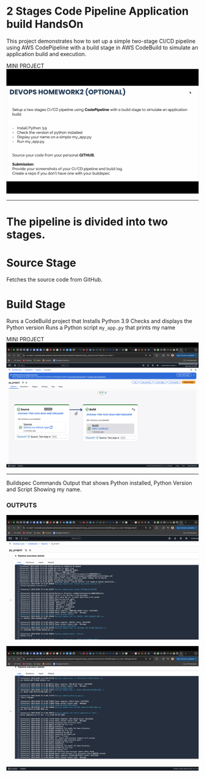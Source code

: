 # 2 Stages Code Pipeline Application build HandsOn
This project demonstrates how to set up a simple two-stage CI/CD pipeline using AWS CodePipeline with a build stage in AWS CodeBuild to simulate an application build and execution.

MINI PROJECT 
[![Project](./images/pproj.png)](images/pproj.png)

---
# The pipeline is divided into two stages.  
 # Source Stage
 Fetches the source code from GitHub.
 # Build Stage
 Runs a CodeBuild project that
 Installs Python 3.9
 Checks and displays the Python version
 Runs a Python script `my_app.py` that prints my name

MINI PROJECT 
[![Project](./images/pipeline.png)](images/pipeline.png)

---

Buildspec Commands Output that shows Python installed, Python Version and Script Showing my name.
### OUTPUTS

[![Output 1](./images/2nd.png)](images/2nd.png)

[![Output 2](./images/22nd.png)](images/22nd.png)
